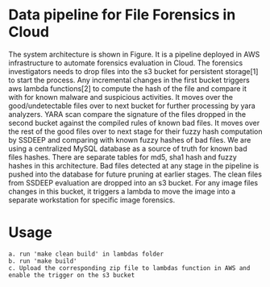 # Data pipeline for File Forensics in Cloud

The system architecture is shown in Figure. It is a pipeline deployed in AWS infrastructure to automate forensics evaluation in Cloud. The forensics investigators needs to drop files into the s3 bucket for persistent storage[1] to start the process. Any incremental changes in the first bucket triggers aws lambda functions[2] to compute the hash of the file and compare it with for known malware and suspicious activities. It moves over the good/undetectable files over to next bucket for further processing by yara analyzers. YARA scan compare the signature of the files dropped in the second bucket against the compiled rules of known bad files. It moves over the rest of the good files over to next stage for their fuzzy hash computation by SSDEEP and comparing with known fuzzy hashes of bad files. We are using a centralized MySQL database as a source of truth for known bad files hashes. There are separate tables for md5, sha1 hash and fuzzy hashes in this architecture. Bad files detected at any stage in the pipeline is pushed into the database for future pruning at earlier stages. The clean files from SSDEEP evaluation are dropped into an s3 bucket. For any image files changes in this bucket, it triggers a lambda to move the image into a separate workstation for specific image forensics.  
  

# Usage
	a. run 'make clean build' in lambdas folder  
	b. run 'make build'  
	c. Upload the corresponding zip file to lambdas function in AWS and enable the trigger on the s3 bucket  
